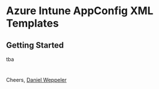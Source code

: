 # Azure Intune AppConfig XML Templates

## Getting Started

tba

# 

Cheers,
[Daniel Weppeler](https://twitter.com/_danielwep/)